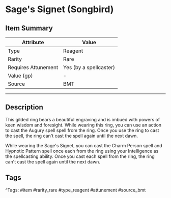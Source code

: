 # Sage's Signet (Songbird)

## Item Summary

| Attribute            | Value                        |
|----------------------|------------------------------|
| Type                 | Reagent |
| Rarity               | Rare             |
| Requires Attunement  | Yes (by a spellcaster)                |
| Value (gp)           | -    |
| Source               | BMT |

---

## Description

This gilded ring bears a beautiful engraving and is imbued with powers of keen wisdom and foresight. While wearing this ring, you can use an action to cast the Augury spell spell from the ring. Once you use the ring to cast the spell, the ring can't cast the spell again until the next dawn.

While wearing the Sage's Signet, you can cast the Charm Person spell and Hypnotic Pattern spell once each from the ring using your Intelligence as the spellcasting ability. Once you cast each spell from the ring, the ring can't cast the spell again until the next dawn.

## Tags

^Tags: #item #rarity_rare #type_reagent #attunement #source_bmt
